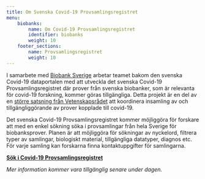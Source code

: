 ```yaml
---
title: Om Svenska Covid-19 Provsamlingsregistret
menu:
    biobanks:
        name: Om Covid-19 Provsamlingsregistret
        identifier: biobanks
        weight: 10
    footer_sections:
        name: Provsamlingsregistret
        weight: 10
---
```


I samarbete med [Biobank Sverige](https://biobanksverige.se/) arbetar teamet bakom den svenska Covid-19 dataportalen med att utveckla det svenska Covid-19 Provsamlingsregistret där prover från svenska biobanker, som är relevanta för covid-19 forskning, kommer göras tillgängliga. Detta projekt är en del av en [större satsning från Vetenskapsrådet](https://www.vr.se/aktuellt/nyheter/nyhetsarkiv/2020-09-01-10-miljoner-till-biobank-sverige-for-samordning-av-covid-19-prover.html) att koordinera insamling av och tillgängliggörande av prover kopplade till covid-19.

Det svenska Covid-19 Provsamlingsregistret kommer möjliggöra för forskare att med en enkel sökning söka i provsamlingar från hela Sverige för biobanksprover. Planen är att möjliggöra för sökningar av nyckelord, filtrera typer av samlingar, biologiskt material, tillgängliga datatyper, diagnos etc. För varje samling kan forskarna finna kontaktuppgifter för samlingarna.

[**Sök i Covid-19 Provsamlingsregistret**](https://biobanks.covid19dataportal.se/)

*Mer information kommer vara tillgänglig senare under dagen.*
